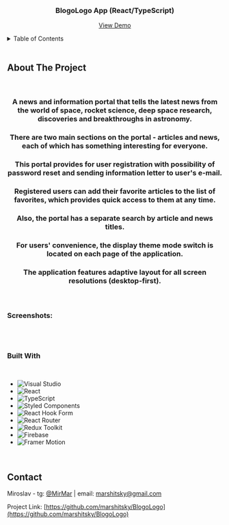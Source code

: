 <a name="readme-top"></a>

<!-- PROJECT LOGO -->
<br />
<div align="center">
   <h3 align="center">BlogoLogo App (React/TypeScript)</h3>

  <p align="center">
    <a href="https://marshitsky.github.io/BlogoLogo">View Demo</a>
  </p>
</div>

<details>
  <summary>Table of Contents</summary>
  <ol>
    <li>
      <a href="#about-the-project">About The Project</a>
      <ul>
        <li><a href="#built-with">Built With</a></li>
      </ul>
    </li>
    <li><a href="#contact">Contact</a></li>
  </ol>
</details><br />

## About The Project

<br />

<div style="text-align: center;">

### A news and information portal that tells the latest news from the world of space, rocket science, deep space research, discoveries and breakthroughs in astronomy.

### There are two main sections on the portal - articles and news, each of which has something interesting for everyone.

### This portal provides for user registration with possibility of password reset and sending information letter to user's e-mail.

### Registered users can add their favorite articles to the list of favorites, which provides quick access to them at any time.

### Also, the portal has a separate search by article and news titles.

### For users' convenience, the display theme mode switch is located on each page of the application.

### The application features adaptive layout for all screen resolutions (desktop-first).

</div>

<p style="
font-size: 18px
"><br/> 
</p>

<h3>Screenshots:</h3><br />
<div style="
display: flex;
gap: 5px;
">
<!-- <img src="./readme/screenshot.png" width=35% height=95%>
<img src="./readme/screenshotFilled.png" width=35% height=100%> -->
<!-- ![Tips Calculator Screenshot ](./readme/screenshot.png) -->
</div><br/>

### Built With

<br>

- ![Visual Studio](https://img.shields.io/badge/Visual%20Studio-5C2D91.svg?style=for-the-badge&logo=visual-studio&logoColor=white)
- ![React](https://img.shields.io/badge/react-%2320232a.svg?style=for-the-badge&logo=react&logoColor=%2361DAFB)
- ![TypeScript](https://img.shields.io/badge/typescript-%23007ACC.svg?style=for-the-badge&logo=typescript&logoColor=white)
- ![Styled Components](https://img.shields.io/badge/styled--components-DB7093?style=for-the-badge&logo=styled-components&logoColor=white)
- ![React Hook Form](https://img.shields.io/badge/React%20Hook%20Form-%23EC5990.svg?style=for-the-badge&logo=reacthookform&logoColor=white)
- ![React Router](https://img.shields.io/badge/React_Router-CA4245?style=for-the-badge&logo=react-router&logoColor=white)
- ![Redux Toolkit][redux-toolkit.js.org]
- ![Firebase](https://img.shields.io/badge/firebase-%23039BE5.svg?style=for-the-badge&logo=firebase)
- ![Framer Motion][framer.com]

<br>

## Contact

Miroslav - tg: [@MirMar](https://t.me/MirMar) | email: marshitsky@gmail.com

Project Link: [https://github.com/marshitsky/BlogoLogo](https://github.com/marshitsky/BlogoLogo)

[redux-toolkit.js.org]: https://img.shields.io/badge/-redux--toolkit-764abc?style=for-the-badge&logo=redux&logoColor=white
[framer.com]: https://img.shields.io/badge/-framer--motion-DD0031?style=for-the-badge&logo=framer&logoColor=black
